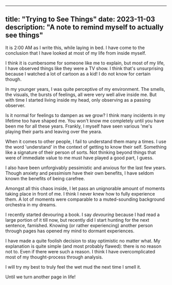
---
title: "Trying to See Things"
date: 2023-11-03
description: "A note to remind myself to actually see things"
---

It is 2:00 AM as I write this, while laying in bed. I have come to the conclusion that I have looked at most of my life from inside myself.

I think it is cumbersome for someone like me to explain, but most of my life, I have observed things like they were a TV show. I think that's unsurprising because I watched a lot of cartoon as a kid! I do not know for certain though.

In my younger years, I was quite perceptive of my environment. The smells, the visuals, the bursts of feelings, all were very well alive inside me. But with time I started living inside my head, only observing as a passing observer.

Is it normal for feelings to dampen as we grow? I think many incidents in my lifetime too have shaped me. You won't know me completely until you have been me for all these years. Frankly, I myself have seen various 'me's playing their parts and leaving over the yeara.

When it comes to other people, I fail to understand them many a times. I use the word 'understand' in the context of getting to know their self. Something like a signature of their person of sorts. Not thinking beyond things that were of immediate value to me must have played a good part, I guess.

I also have been unforgivably pessimistic and anxious for the last few years. Though anxiety and pessimism have their own benefits, I have seldom known the benefits of being carefree.

Amongst all this chaos inside, I let pass an unignorable amount of moments taking place in front of me. I think I never knew how to fully experience them. A lot of moments were comparable to a muted-sounding background orchestra in my dreams.

I recently started devouring a book. I say *devouring* because I had read a large portion of it till now, but recently did I start hunting for the next sentence, famished. Knowing (or rather experiencing) another person through pages has opened my mind to dormant experiences.

I have made a quite foolish decision to stay optimistic no matter what. My explanation is quite simple (and most probably flawed): there is no reason not to. Even if there were such a reason. I think I have overcomplicated most of my thought-process through analysis.

I will try my best to truly feel the wet mud the next time I smell it.

Until we turn another page in life!
